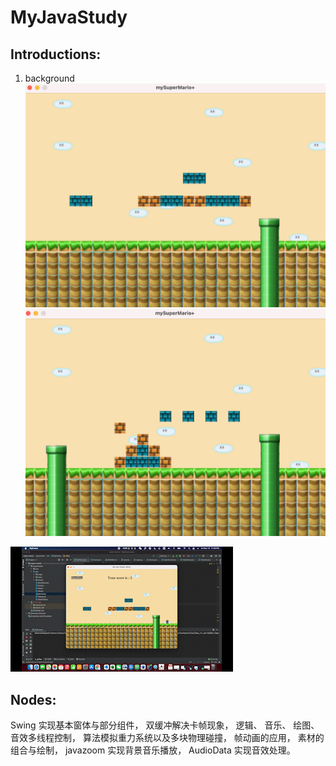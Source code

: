# MyJavaStudy

## Introductions:
1. background
![background eg 1](https://github.com/ste2an/MyJavaStudy/blob/main/supermario/src/intro/bg1.png)
![background eg 2](https://github.com/ste2an/MyJavaStudy/blob/main/supermario/src/intro/bg2.png)

![game eg](https://github.com/ste2an/MyJavaStudy/blob/main/supermario/src/intro/finished.gif)
## Nodes:
Swing  实现基本窗体与部分组件，
双缓冲解决卡帧现象，
逻辑、 音乐、 绘图、 音效多线程控制，
算法模拟重力系统以及多块物理碰撞，
帧动画的应用，
素材的组合与绘制，
javazoom 实现背景音乐播放，
AudioData 实现音效处理。